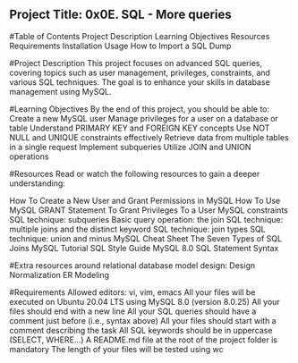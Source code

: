 ## Project Title: 0x0E. SQL - More queries

#Table of Contents
Project Description
Learning Objectives
Resources
Requirements
Installation
Usage
How to Import a SQL Dump

#Project Description
This project focuses on advanced SQL queries, covering topics such as user management, privileges, constraints, and various SQL techniques. The goal is to enhance your skills in database management using MySQL.

#Learning Objectives
By the end of this project, you should be able to:
Create a new MySQL user
Manage privileges for a user on a database or table
Understand PRIMARY KEY and FOREIGN KEY concepts
Use NOT NULL and UNIQUE constraints effectively
Retrieve data from multiple tables in a single request
Implement subqueries
Utilize JOIN and UNION operations

#Resources
Read or watch the following resources to gain a deeper understanding:

How To Create a New User and Grant Permissions in MySQL
How To Use MySQL GRANT Statement To Grant Privileges To a User
MySQL constraints
SQL technique: subqueries
Basic query operation: the join
SQL technique: multiple joins and the distinct keyword
SQL technique: join types
SQL technique: union and minus
MySQL Cheat Sheet
The Seven Types of SQL Joins
MySQL Tutorial
SQL Style Guide
MySQL 8.0 SQL Statement Syntax

#Extra resources around relational database model design:
Design
Normalization
ER Modeling

#Requirements
Allowed editors: vi, vim, emacs
All your files will be executed on Ubuntu 20.04 LTS using MySQL 8.0 (version 8.0.25)
All your files should end with a new line
All your SQL queries should have a comment just before (i.e., syntax above)
All your files should start with a comment describing the task
All SQL keywords should be in uppercase (SELECT, WHERE...)
A README.md file at the root of the project folder is mandatory
The length of your files will be tested using wc
